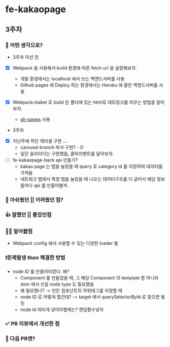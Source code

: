 # fe-kakaopage

## 3주차

### 🧐 어떤 생각으로?

- 3주차 미션 전

- [x] Webpack 을 사용해서 build 환경에 따른 fetch url 을 설정해보자.
  - 개발 환경에서는 localhost 에서 쓰는 백엔드서버를 사용
  - Github pages 에 Deploy 하는 환경에서는 Heroku 에 올린 백엔드서버를 사용
- [x] Webpack+babel 로 build 된 폴더에 있는 html로 데모링크를 띄우는 방법을 알아보자.

  - <a href="https://www.npmjs.com/package/gh-pages">gh-pages</a> 사용

- 3주차

- [x] 지난주에 하던 캐러셀 구현 ....
  - carousel branch 파서 구현? - O
  - 일단 슬라이더는 구현했음, 클릭이벤트를 달아보자.
- [ ] fe-kakaopage-back api 만들기?
  - kakao page 는 탭을 눌렀을 때 query 로 category id 를 지정하여 데이터를 가져옴
  - 네트워크 탭에서 특정 탭을 눌렀을 때 나오는 데이터구조를 다 긁어서 해당 정보들마다 api 를 만들어볼까.

### 🥲 아쉬웠던 || 어려웠던 점?

### 👍 잘했던 || 좋았던점

### 🧑‍💻 알아볼점

- Webpack config 에서 사용할 수 있는 다양한 loader 들

### ❗️문제발생 then 해결한 방법

- node ID 를 만들어야겠다. 왜?
  - Component 를 만들었을 때, 그 해당 Component 의 template 뿐 아니라 dom 에서 쓰일 node type 도 필요했음
  - 왜 필요했나? -> 만든 컴포넌트의 하위태그를 지정할 때
  - node ID 로 어떻게 할건데? -> target 에서 querySelectorById 로 찾으면 될 듯
  - node Id 여러개 넣어야할때는? 랜덤함수넣자

### ✅ PR 리뷰에서 개선한 점

### 👋 다음 PR엔?
